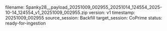 filename: Spanky28__payload_20251009_002955_20251014_124554_2025-10-14_124554_v1_20251009_002955.zip
version: v1
timestamp: 20251009_002955
source_session: Backfill
target_session: CoPrime
status: ready-for-ingestion
